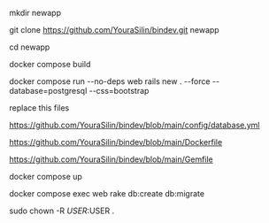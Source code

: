 mkdir newapp

git clone https://github.com/YouraSilin/bindev.git newapp

cd newapp

docker compose build

docker compose run --no-deps web rails new . --force --database=postgresql --css=bootstrap

replace this files

https://github.com/YouraSilin/bindev/blob/main/config/database.yml

https://github.com/YouraSilin/bindev/blob/main/Dockerfile

https://github.com/YouraSilin/bindev/blob/main/Gemfile

docker compose up

docker compose exec web rake db:create db:migrate

sudo chown -R $USER:$USER .
